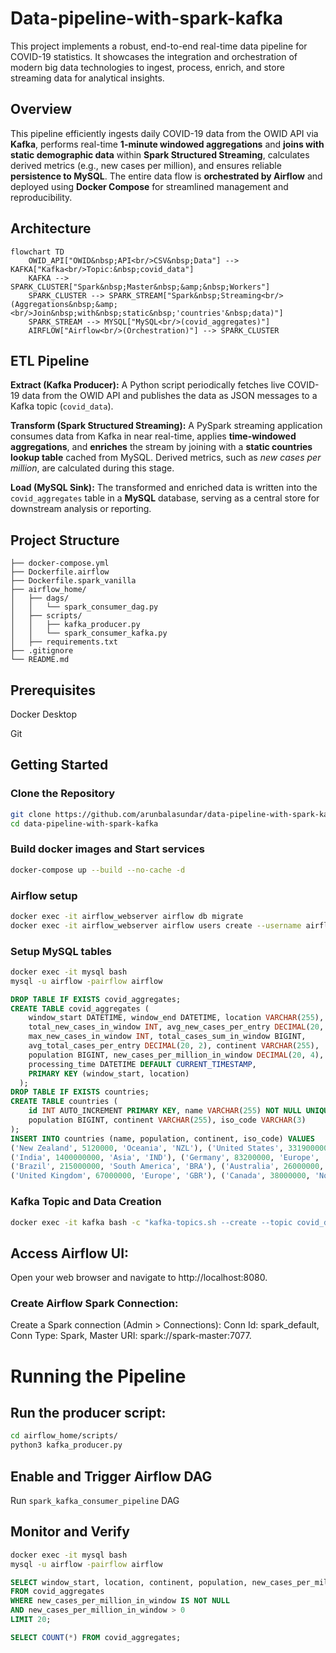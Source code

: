 # Data-pipeline-with-spark-kafka
This project implements a robust, end-to-end real-time data pipeline for COVID-19 statistics. It showcases the integration and orchestration of modern big data technologies to ingest, process, enrich, and store streaming data for analytical insights.

## Overview
This pipeline efficiently ingests daily COVID-19 data from the OWID API via **Kafka**, performs real-time **1-minute windowed aggregations** and **joins with static demographic data** within **Spark Structured Streaming**, calculates derived metrics (e.g., new cases per million), and ensures reliable **persistence to MySQL**. The entire data flow is **orchestrated by Airflow** and deployed using **Docker Compose** for streamlined management and reproducibility.

## **Architecture**
```mermaid
flowchart TD
    OWID_API["OWID&nbsp;API<br/>CSV&nbsp;Data"] --> KAFKA["Kafka<br/>Topic:&nbsp;covid_data"]
    KAFKA --> SPARK_CLUSTER["Spark&nbsp;Master&nbsp;&amp;&nbsp;Workers"]
    SPARK_CLUSTER --> SPARK_STREAM["Spark&nbsp;Streaming<br/>(Aggregations&nbsp;&amp;<br/>Join&nbsp;with&nbsp;static&nbsp;'countries'&nbsp;data)"]
    SPARK_STREAM --> MYSQL["MySQL<br/>(covid_aggregates)"]
    AIRFLOW["Airflow<br/>(Orchestration)"] --> SPARK_CLUSTER
```

## ETL Pipeline
**Extract (Kafka Producer):**
A Python script periodically fetches live COVID-19 data from the OWID API and publishes the data as JSON messages to a Kafka topic (`covid_data`).

**Transform (Spark Structured Streaming):**
A PySpark streaming application consumes data from Kafka in near real-time, applies **time-windowed aggregations**, and **enriches** the stream by joining with a **static countries lookup table** cached from MySQL. Derived metrics, such as *new cases per million*, are calculated during this stage.

**Load (MySQL Sink):**
The transformed and enriched data is written into the `covid_aggregates` table in a **MySQL** database, serving as a central store for downstream analysis or reporting.

## Project Structure

```data-pipeline-with-spark-kafka/
├── docker-compose.yml
├── Dockerfile.airflow
├── Dockerfile.spark_vanilla
├── airflow_home/
│   ├── dags/
│   │   └── spark_consumer_dag.py
│   ├── scripts/
│   │   ├── kafka_producer.py
│   │   └── spark_consumer_kafka.py
│   ├── requirements.txt
├── .gitignore
└── README.md                   
```
## Prerequisites
Docker Desktop

Git

## Getting Started
### Clone the Repository
```bash
git clone https://github.com/arunbalasundar/data-pipeline-with-spark-kafka.git
cd data-pipeline-with-spark-kafka
```

### Build docker images and Start services
```bash
docker-compose up --build --no-cache -d
```

### Airflow setup
```bash
docker exec -it airflow_webserver airflow db migrate
docker exec -it airflow_webserver airflow users create --username airflow --firstname Airflow --lastname User --role Admin --email airflow@example.com --password airflow
```

### Setup MySQL tables
```bash
docker exec -it mysql bash
mysql -u airflow -pairflow airflow
```

```sql
DROP TABLE IF EXISTS covid_aggregates;
CREATE TABLE covid_aggregates (
    window_start DATETIME, window_end DATETIME, location VARCHAR(255),
    total_new_cases_in_window INT, avg_new_cases_per_entry DECIMAL(20, 2),
    max_new_cases_in_window INT, total_cases_sum_in_window BIGINT,
    avg_total_cases_per_entry DECIMAL(20, 2), continent VARCHAR(255),
    population BIGINT, new_cases_per_million_in_window DECIMAL(20, 4),
    processing_time DATETIME DEFAULT CURRENT_TIMESTAMP,
    PRIMARY KEY (window_start, location)
  );
DROP TABLE IF EXISTS countries;
CREATE TABLE countries (
    id INT AUTO_INCREMENT PRIMARY KEY, name VARCHAR(255) NOT NULL UNIQUE,
    population BIGINT, continent VARCHAR(255), iso_code VARCHAR(3)
);
INSERT INTO countries (name, population, continent, iso_code) VALUES
('New Zealand', 5120000, 'Oceania', 'NZL'), ('United States', 331900000, 'North America', 'USA'),
('India', 1400000000, 'Asia', 'IND'), ('Germany', 83200000, 'Europe', 'DEU'),
('Brazil', 215000000, 'South America', 'BRA'), ('Australia', 26000000, 'Oceania', 'AUS'),
('United Kingdom', 67000000, 'Europe', 'GBR'), ('Canada', 38000000, 'North America', 'CAN');
```

### Kafka Topic and Data Creation
```bash
docker exec -it kafka bash -c "kafka-topics.sh --create --topic covid_data --bootstrap-server localhost:9092 --partitions 1 --replication-factor 1
```

## Access Airflow UI: 
Open your web browser and navigate to http://localhost:8080.

### Create Airflow Spark Connection:
Create a Spark connection (Admin > Connections): Conn Id: spark_default, Conn Type: Spark, Master URI: spark://spark-master:7077.

# Running the Pipeline
## Run the producer script:
```bash
cd airflow_home/scripts/
python3 kafka_producer.py
```

## Enable and Trigger Airflow DAG
Run ```spark_kafka_consumer_pipeline``` DAG

## Monitor and Verify
```bash
docker exec -it mysql bash
mysql -u airflow -pairflow airflow
```

```sql
SELECT window_start, location, continent, population, new_cases_per_million_in_window 
FROM covid_aggregates 
WHERE new_cases_per_million_in_window IS NOT NULL 
AND new_cases_per_million_in_window > 0 
LIMIT 20;
```

```sql
SELECT COUNT(*) FROM covid_aggregates;
```
